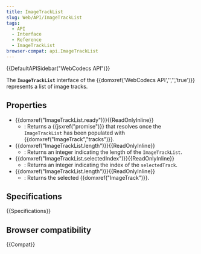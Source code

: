 ```yaml
---
title: ImageTrackList
slug: Web/API/ImageTrackList
tags:
  - API
  - Interface
  - Reference
  - ImageTrackList
browser-compat: api.ImageTrackList
---
```

{{DefaultAPISidebar("WebCodecs API")}}

The **`ImageTrackList`** interface of the {{domxref('WebCodecs API','','','true')}} represents a list of image tracks.

## Properties

- {{domxref("ImageTrackList.ready")}}{{ReadOnlyInline}}
  - : Returns a {{jsxref("promise")}} that resolves once the `ImageTrackList` has been populated with {{domxref("ImageTrack","tracks")}}.
- {{domxref("ImageTrackList.length")}}{{ReadOnlyInline}}
  - : Returns an integer indicating the length of the `ImageTrackList`.
- {{domxref("ImageTrackList.selectedIndex")}}{{ReadOnlyInline}}
  - : Returns an integer indicating the index of the `selectedTrack`.
- {{domxref("ImageTrackList.length")}}{{ReadOnlyInline}}
  - : Returns the selected {{domxref("ImageTrack")}}.

## Specifications

{{Specifications}}

## Browser compatibility

{{Compat}}
